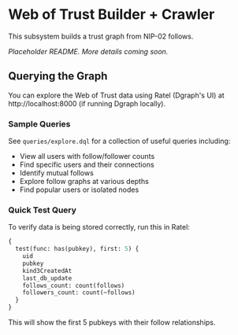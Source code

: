 # Web of Trust Builder + Crawler

This subsystem builds a trust graph from NIP-02 follows.

_Placeholder README. More details coming soon._

## Querying the Graph

You can explore the Web of Trust data using Ratel (Dgraph's UI) at http://localhost:8000 (if running Dgraph locally).

### Sample Queries

See `queries/explore.dql` for a collection of useful queries including:

- View all users with follow/follower counts
- Find specific users and their connections
- Identify mutual follows
- Explore follow graphs at various depths
- Find popular users or isolated nodes

### Quick Test Query

To verify data is being stored correctly, run this in Ratel:

```graphql
{
  test(func: has(pubkey), first: 5) {
    uid
    pubkey
    kind3CreatedAt
    last_db_update
    follows_count: count(follows)
    followers_count: count(~follows)
  }
}
```

This will show the first 5 pubkeys with their follow relationships.
